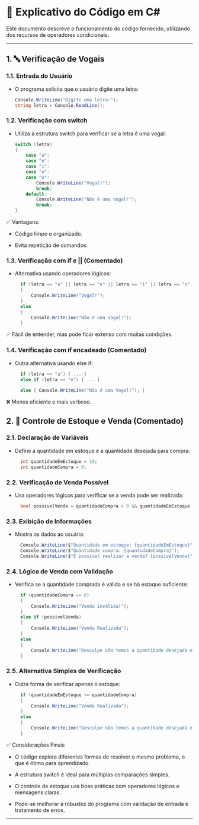 # 🧾 Explicativo do Código em C#

Este documento descreve o funcionamento do código fornecido, utilizando dos recursos de operadores condicionais.

---

## 1. 🔤 Verificação de Vogais

### 1.1. Entrada do Usuário
- O programa solicita que o usuário digite uma letra:
  ```csharp
  Console.WriteLine("Digite uma letra:");
  string letra = Console.ReadLine();

### 1.2. Verificação com switch

- Utiliza a estrutura switch para verificar se a letra é uma vogal:
  ```csharp
  switch (letra)
  {
      case "a":
      case "e":
      case "i":
      case "o":
      case "u":
          Console.WriteLine("Vogal!");
          break;
      default:
          Console.WriteLine("Não é uma Vogal!");
          break;
  }

✅ Vantagens:

- Código limpo e organizado.

- Evita repetição de comandos.

### 1.3. Verificação com if e || (Comentado)

- Alternativa usando operadores lógicos:
  ```csharp
    if (letra == "a" || letra == "e" || letra == "i" || letra == "o" || letra == "u")
    {
        Console.WriteLine("Vogal!");
    }
    else
    {
        Console.WriteLine("Não é uma Vogal!");
    }

✅ Fácil de entender, mas pode ficar extenso com muitas condições.

### 1.4. Verificação com if encadeado (Comentado)

- Outra alternativa usando else if:
  ```csharp
    if (letra == "a") { ... }
    else if (letra == "e") { ... }
    ...
    else { Console.WriteLine("Não é uma Vogal!"); }

❌ Menos eficiente e mais verboso.

## 2. 🛒 Controle de Estoque e Venda (Comentado)

### 2.1. Declaração de Variáveis

- Define a quantidade em estoque e a quantidade desejada para compra:
  ```csharp
    int quantidadeEmEstoque = 10;
    int quantidadeCompra = 0;

### 2.2. Verificação de Venda Possível

- Usa operadores lógicos para verificar se a venda pode ser realizada:
  ```csharp
    bool possivelVenda = quantidadeCompra > 0 && quantidadeEmEstoque >= quantidadeCompra;

### 2.3. Exibição de Informações

- Mostra os dados ao usuário:
  ```csharp
    Console.WriteLine($"Quantidade em estoque: {quantidadeEmEstoque}");
    Console.WriteLine($"Quantidade compra: {quantidadeCompra}");
    Console.WriteLine($"É possível realizar a venda? {possivelVenda}");

### 2.4. Lógica de Venda com Validação

- Verifica se a quantidade comprada é válida e se há estoque suficiente:
  ```csharp
    if (quantidadeCompra == 0)
    {
        Console.WriteLine("Venda inválida!");
    }
    else if (possivelVenda)
    {
        Console.WriteLine("Venda Realizada");
    }
    else
    {
        Console.WriteLine("Desculpe não temos a quantidade desejada em Estoque!");
    }

### 2.5. Alternativa Simples de Verificação

- Outra forma de verificar apenas o estoque:
  ```csharp
    if (quantidadeEmEstoque >= quantidadeCompra)
    {
        Console.WriteLine("Venda Realizada");
    }
    else
    {
        Console.WriteLine("Desculpe não temos a quantidade desejada em Estoque!");
    }

✅ Considerações Finais

- O código explora diferentes formas de resolver o mesmo problema, o que é ótimo para aprendizado.

- A estrutura switch é ideal para múltiplas comparações simples.

- O controle de estoque usa boas práticas com operadores lógicos e mensagens claras.

- Pode-se melhorar a robustez do programa com validação de entrada e tratamento de erros.


---